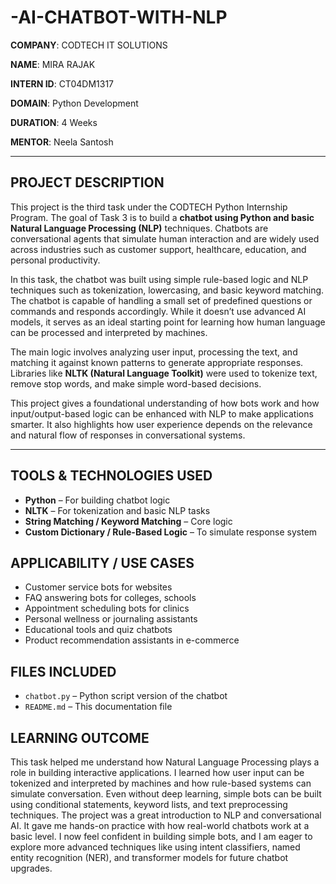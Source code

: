 # -AI-CHATBOT-WITH-NLP

**COMPANY**: CODTECH IT SOLUTIONS

**NAME**: MIRA RAJAK

**INTERN ID**: CT04DM1317

**DOMAIN**: Python Development 

**DURATION**: 4 Weeks

**MENTOR**: Neela Santosh  

---

## PROJECT DESCRIPTION

This project is the third task under the CODTECH Python Internship Program. The goal of Task 3 is to build a **chatbot using Python and basic Natural Language Processing (NLP)** techniques. Chatbots are conversational agents that simulate human interaction and are widely used across industries such as customer support, healthcare, education, and personal productivity.

In this task, the chatbot was built using simple rule-based logic and NLP techniques such as tokenization, lowercasing, and basic keyword matching. The chatbot is capable of handling a small set of predefined questions or commands and responds accordingly. While it doesn’t use advanced AI models, it serves as an ideal starting point for learning how human language can be processed and interpreted by machines.

The main logic involves analyzing user input, processing the text, and matching it against known patterns to generate appropriate responses. Libraries like **NLTK (Natural Language Toolkit)** were used to tokenize text, remove stop words, and make simple word-based decisions.

This project gives a foundational understanding of how bots work and how input/output-based logic can be enhanced with NLP to make applications smarter. It also highlights how user experience depends on the relevance and natural flow of responses in conversational systems.

---

## TOOLS & TECHNOLOGIES USED

- **Python** – For building chatbot logic  
- **NLTK** – For tokenization and basic NLP tasks  
- **String Matching / Keyword Matching** – Core logic  
- **Custom Dictionary / Rule-Based Logic** – To simulate response system  


## APPLICABILITY / USE CASES

-  Customer service bots for websites  
-  FAQ answering bots for colleges, schools  
-  Appointment scheduling bots for clinics  
-  Personal wellness or journaling assistants  
-  Educational tools and quiz chatbots  
-  Product recommendation assistants in e-commerce  


## FILES INCLUDED
- `chatbot.py` – Python script version of the chatbot  
- `README.md` – This documentation file  
  
## LEARNING OUTCOME

This task helped me understand how Natural Language Processing plays a role in building interactive applications. I learned how user input can be tokenized and interpreted by machines and how rule-based systems can simulate conversation. Even without deep learning, simple bots can be built using conditional statements, keyword lists, and text preprocessing techniques.
The project was a great introduction to NLP and conversational AI. It gave me hands-on practice with how real-world chatbots work at a basic level. I now feel confident in building simple bots, and I am eager to explore more advanced techniques like using intent classifiers, named entity recognition (NER), and transformer models for future chatbot upgrades.

